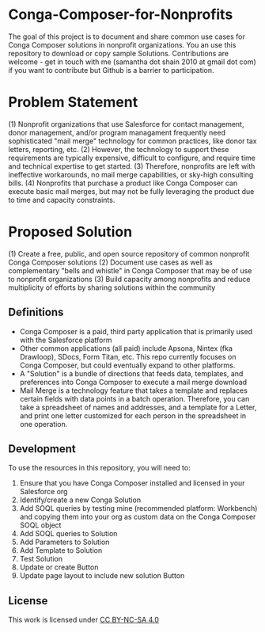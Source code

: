 # Conga-Composer-for-Nonprofits

The goal of this project is to document and share common use cases for Conga Composer solutions in nonprofit organizations.  You an use this repository to download or copy sample Solutions.  Contributions are welcome - get in touch with me (samantha dot shain 2010 at gmail dot com) if you want to contribute but Github is a barrier to participation.

# Problem Statement
(1) Nonprofit organizations that use Salesforce for contact management, donor management, and/or program managament frequently need sophisticated "mail merge" technology for common practices, like donor tax letters, reporting, etc.
(2) However, the technology to support these requirements are typically expensive, difficult to configure, and require time and technical expertise to get started.
(3) Therefore, nonprofits are left with ineffective workarounds, no mail merge capabilities, or sky-high consulting bills.
(4) Nonprofits that purchase a product like Conga Composer can execute basic mail merges, but may not be fully leveraging the product due to time and capacity constraints.

# Proposed Solution
(1) Create a free, public, and open source repository of common nonprofit Conga Composer solutions
(2) Document use cases as well as complementary "bells and whistle" in Conga Composer that may be of use to nonprofit organizations
(3) Build capacity among nonprofits and reduce multiplicity of efforts by sharing solutions within the community

## Definitions
- Conga Composer is a paid, third party application that is primarily used with the Salesforce platform
- Other common applications (all paid) include Apsona, Nintex (fka Drawloop), SDocs, Form Titan, etc.  This repo currently focuses on Conga Composer, but could eventually expand to other platforms.
- A "Solution" is a bundle of directions that feeds data, templates, and preferences into Conga Composer to execute a mail merge download
- Mail Merge is a technology feature that takes a template and replaces certain fields with data points in a batch operation.  Therefore, you can take a spreadsheet of names and addresses, and a template for a Letter, and print one letter customized for each person in the spreadsheet in one operation.

## Development

To use the resources in this repository, you will need to:
1. Ensure that you have Conga Composer installed and licensed in your Salesforce org
2. Identify/create a new Conga Solution
3. Add SOQL queries by testing mine (recommended platform: Workbench) and copying them into your org as custom data on the Conga Composer SOQL object
4. Add SOQL queries to Solution
5. Add Parameters to Solution
6. Add Template to Solution
7. Test Solution
8. Update or create Button
9. Update page layout to include new solution Button

## License 
This work is licensed under [CC BY-NC-SA 4.0](https://creativecommons.org/licenses/by-nc-sa/4.0/)
